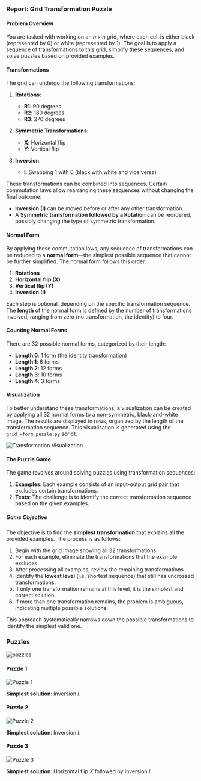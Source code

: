 ### Report: Grid Transformation Puzzle

#### Problem Overview

You are tasked with working on an $n \times n$ grid, where each cell is either black (represented by 0) or white (represented by 1). The goal is to apply a sequence of transformations to this grid, simplify these sequences, and solve puzzles based on provided examples.

#### Transformations

The grid can undergo the following transformations:

1. **Rotations**:
   - **R1**: 90 degrees
   - **R2**: 180 degrees
   - **R3**: 270 degrees

2. **Symmetric Transformations**:
   - **X**: Horizontal flip
   - **Y**: Vertical flip

3. **Inversion**:
   - **I**: Swapping 1 with 0 (black with white and vice versa)

These transformations can be combined into sequences. Certain commutation laws allow rearranging these sequences without changing the final outcome:

- **Inversion (I)** can be moved before or after any other transformation.
- A **Symmetric transformation followed by a Rotation** can be reordered, possibly changing the type of symmetric transformation.

#### Normal Form

By applying these commutation laws, any sequence of transformations can be reduced to a **normal form**—the simplest possible sequence that cannot be further simplified. The normal form follows this order:

1. **Rotations**
2. **Horizontal flip (X)**
3. **Vertical flip (Y)**
4. **Inversion (I)**

Each step is optional, depending on the specific transformation sequence. The **length** of the normal form is defined by the number of transformations involved, ranging from zero (no transformation, the identity) to four.

#### Counting Normal Forms

There are 32 possible normal forms, categorized by their length:

- **Length 0**: 1 form (the identity transformation)
- **Length 1**: 6 forms
- **Length 2**: 12 forms
- **Length 3**: 10 forms
- **Length 4**: 3 forms

#### Visualization

To better understand these transformations, a visualization can be created by applying all 32 normal forms to a non-symmetric, black-and-white image. The results are displayed in rows, organized by the length of the transformation sequence. This visualization is generated using the `grid_xform_puzzle.py` script.

![Transformation Visualization](https://github.com/user-attachments/assets/25c94be0-d4e7-4d01-9d97-5bef8980122e)

#### The Puzzle Game

The game revolves around solving puzzles using transformation sequences:

1. **Examples**: Each example consists of an input-output grid pair that excludes certain transformations.
2. **Tests**: The challenge is to identify the correct transformation sequence based on the given examples.

##### Game Objective

The objective is to find the **simplest transformation** that explains all the provided examples. The process is as follows:

1. Begin with the grid image showing all 32 transformations.
2. For each example, eliminate the transformations that the example excludes.
3. After processing all examples, review the remaining transformations.
4. Identify the **lowest level** (i.e. shortest sequence) that still has uncrossed transformations.
5. If only one transformation remains at this level, it is the simplest and correct solution.
6. If more than one transformation remains, the problem is ambiguous, indicating multiple possible solutions.

This approach systematically narrows down the possible transformations to identify the simplest valid one.

### Puzzles

![puzzles](https://github.com/user-attachments/assets/e2dc5f3a-0293-4169-b482-fb4f595d2e9b)


#### Puzzle 1

![Puzzle 1](https://github.com/user-attachments/assets/d8300687-791b-40ab-8f24-7390606f399e)

**Simplest solution**: Inversion $`I`$.

#### Puzzle 2

![Puzzle 2](https://github.com/user-attachments/assets/63e7b788-83ee-44f7-8c97-f529119e5a13)

**Simplest solution**: Inversion $`I`$.

#### Puzzle 3

![Puzzle 3](https://github.com/user-attachments/assets/686bc595-f90e-444d-9973-60a2ef5e5d36)

**Simplest solution**: Horizontal flip $`X`$ followed by Inversion $`I`$.
